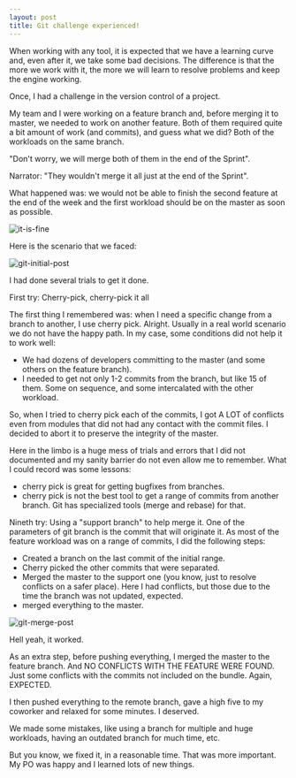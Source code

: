 ```yaml
---
layout: post
title: Git challenge experienced!
---
```


When working with any tool, it is expected that we have a learning curve and, even after it, we take some bad decisions.
The difference is that the more we work with it, the more we will learn to resolve problems and keep the engine working.

Once, I had a challenge in the version control of a project.

My team and I were working on a feature branch and, before merging it to master, we needed to work on another feature. Both of them required quite a bit amount of work (and commits), and guess what we did? Both of the workloads on the same branch.

"Don't worry, we will merge both of them in the end of the Sprint".

Narrator: "They wouldn't merge it all just at the end of the Sprint".

What happened was: we would not be able to finish the second feature at the end of the week and the first workload should be on the master as soon as possible.

![it-is-fine](https://media0.giphy.com/media/Z1BTGhofioRxK/giphy.gif)

Here is the scenario that we faced:

![git-initial-post](https://user-images.githubusercontent.com/15313802/62713400-0e42af00-b9d3-11e9-8226-824cd0915b6a.png)

I had done several trials to get it done.

First try:
Cherry-pick, cherry-pick it all

The first thing I remembered was: when I need a specific change from a branch to another, I use cherry pick. Alright.
Usually in a real world scenario we do not have the happy path. In my case, some conditions did not help it to work well:
- We had dozens of developers committing to the master (and some others on the feature branch).
- I needed to get not only 1-2 commits from the branch, but like 15 of them. Some on sequence, and some intercalated with the other workload.

So, when I tried to cherry pick each of the commits, I got A LOT of conflicts even from modules that did not had any contact with the commit files. I decided to abort it to preserve the integrity of the master.

Here in the limbo is a huge mess of trials and errors that I did not documented and my sanity barrier do not even allow me to remember.
What I could record was some lessons:
- cherry pick is great for getting bugfixes from branches.
- cherry pick is not the best tool to get a range of commits from another branch. Git has specialized tools (merge and rebase) for that.


Nineth try:
Using a "support branch" to help merge it.
 One of the parameters of git branch is the commit that will originate it.
As most of the feature workload was on a range of commits, I did the following steps:
- Created a branch on the last commit of the initial range.
- Cherry picked the other commits that were separated.
- Merged the master to the support one (you know, just to resolve conflicts on a safer place). Here I had conflicts, but those due to the time the branch was not updated, expected.
- merged everything to the master.

![git-merge-post](https://user-images.githubusercontent.com/15313802/62713458-274b6000-b9d3-11e9-9a16-5a98770442db.png)

Hell yeah, it worked.

As an extra step, before pushing everything, I merged the master to the feature branch. And NO CONFLICTS WITH THE FEATURE WERE FOUND. Just some conflicts with the commits not included on the bundle. Again, EXPECTED.

I then pushed everything to the remote branch, gave a high five to my coworker and relaxed for some minutes. I deserved.

We made some mistakes, like using a branch for multiple and huge workloads, having an outdated branch for much time, etc.

But you know, we fixed it, in a reasonable time. That was more important. My PO was happy and I learned lots of new things.
